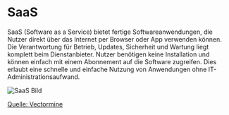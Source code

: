 # SaaS

SaaS (Software as a Service) bietet fertige Softwareanwendungen, die Nutzer direkt über das Internet per Browser oder App verwenden können. Die Verantwortung für Betrieb, Updates, Sicherheit und Wartung liegt komplett beim Dienstanbieter. Nutzer benötigen keine Installation und können einfach mit einem Abonnement auf die Software zugreifen. Dies erlaubt eine schnelle und einfache Nutzung von Anwendungen ohne IT-Administrationsaufwand.

![SaaS Bild](https://www.startpage.com/av/proxy-image?piurl=https%3A%2F%2Fi.pinimg.com%2Foriginals%2F67%2F1f%2Fd1%2F671fd131da5fef69c7e278ed2e547e04.jpg&sp=1758381828T7f23aa04cf26c9430456156233a13a959ec5a76bf9ee223687e5b5ea9ae74452)

[Quelle: Vectormine](https://vectormine.com/item/saas-or-software-as-service-and-application-licensing-model-outline-diagram/)
